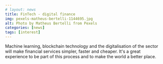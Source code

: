 ```yaml
---
# layout: news
title: FinTech - digital finance
img: pexels-matheus-bertelli-1144695.jpg
alt: Photo by Matheus Bertelli from Pexels
categories: [news]
tags: [interest]
---
```


Machine learning, blockchain technology and the digitalisation of the sector will make financial services simpler, faster and cheaper. It's a great experience to be part of this process and to make the world a better place.
